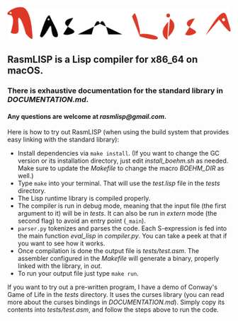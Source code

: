 ![RasmLISP Logo](RasmLISP_Logo.png)

## RasmLISP is a Lisp compiler for x86_64 on macOS.
### There is exhaustive documentation for the standard library in _DOCUMENTATION.md_.
#### Any questions are welcome at _rasmlisp@gmail.com_.

Here is how to try out RasmLISP (when using the build system that provides easy linking with the standard library):

- Install dependencies via `make install`. (If you want to change the GC version or its installation directory, just edit _install_boehm.sh_ as needed. Make sure to update the _Makefile_ to change the macro _BOEHM_DIR_ as well.)
- Type `make` into your terminal. That will use the _test.lisp_ file in the _tests_ directory.
- The Lisp runtime library is compiled properly.
- The compiler is run in debug mode, meaning that the input file (the first argument to it) will be in _tests_. It can also be run in _extern_ mode (the second flag) to avoid an entry point (`_main`).
- `parser.py` tokenizes and parses the code. Each S-expression is fed into the main function _eval_lisp_ in _compiler.py_. You can take a peek at that if you want to see how it works.
- Once compilation is done the output file is _tests/test.asm_. The assembler configured in the _Makefile_ will generate a binary, properly linked with the library, in _out_.
- To run your output file just type `make run`.

If you want to try out a pre-written program, I have a demo of Conway's Game of Life in the _tests_ directory. It uses the curses library (you can read more about the curses bindings in _DOCUMENTATION.md_). Simply copy its contents into _tests/test.asm_, and follow the steps above to run the code.

